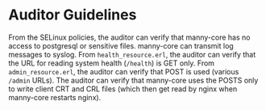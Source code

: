 # Auditor Guidelines

From the SELinux policies, the auditor can verify that manny-core has no access to postgresql or sensitive files.  manny-core can transmit log messages to syslog.  From `health_resource.erl`, the auditor can verify that the URL for reading system health (`/health`) is GET only.  From `admin_resource.erl`, the auditor can verify that POST is used (various `/admin` URLs).  The auditor can verify that manny-core uses the POSTS only to write client CRT and CRL files (which then get read by nginx when manny-core restarts nginx).
